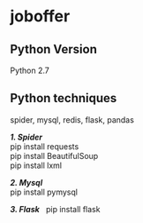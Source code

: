 # joboffer
## Python Version  
Python 2.7

## Python techniques  
spider, mysql, redis, flask, pandas



***1. Spider***  
pip install requests  
pip install BeautifulSoup  
pip install lxml

***2. Mysql***  
pip install pymysql

***3. Flask***  
pip install flask
